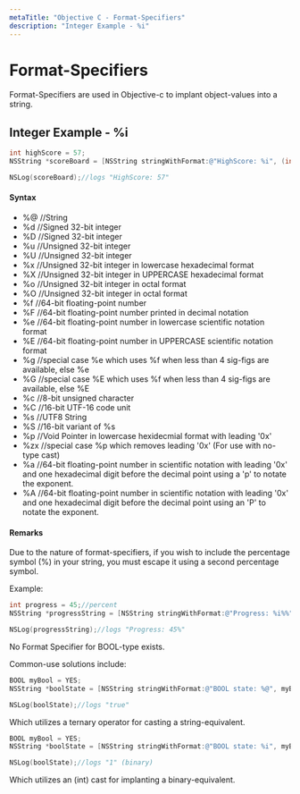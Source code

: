 ```yaml
---
metaTitle: "Objective C - Format-Specifiers"
description: "Integer Example - %i"
---
```


# Format-Specifiers


Format-Specifiers are used in Objective-c to implant object-values into a string.



## Integer Example - %i


```objectivec
int highScore = 57;
NSString *scoreBoard = [NSString stringWithFormat:@"HighScore: %i", (int)highScore];

NSLog(scoreBoard);//logs "HighScore: 57"

```



#### Syntax


- %@ //String
- %d //Signed 32-bit integer
- %D //Signed 32-bit integer
- %u //Unsigned 32-bit integer
- %U //Unsigned 32-bit integer
- %x //Unsigned 32-bit integer in lowercase hexadecimal format
- %X //Unsigned 32-bit integer in UPPERCASE hexadecimal format
- %o //Unsigned 32-bit integer in octal format
- %O //Unsigned 32-bit integer in octal format
- %f //64-bit floating-point number
- %F //64-bit floating-point number printed in decimal notation
- %e //64-bit floating-point number in lowercase scientific notation format
- %E //64-bit floating-point number in UPPERCASE scientific notation format
- %g //special case %e which uses %f when less than 4 sig-figs are available, else %e
- %G //special case %E which uses %f when less than 4 sig-figs are available, else %E
- %c //8-bit unsigned character
- %C //16-bit UTF-16 code unit
- %s //UTF8 String
- %S //16-bit variant of %s
- %p //Void Pointer in lowercase hexidecmial format with leading '0x'
- %zx //special case %p which removes leading '0x' (For use with no-type cast)
- %a //64-bit floating-point number in scientific notation with leading '0x' and one hexadecimal digit before the decimal point using a 'p' to notate the exponent.
- %A //64-bit floating-point number in scientific notation with leading '0x' and one hexadecimal digit before the decimal point using an 'P' to notate the exponent.



#### Remarks


Due to the nature of format-specifiers, if you wish to include the percentage symbol (%) in your string, you must escape it using a second percentage symbol.

Example:

```objectivec
int progress = 45;//percent
NSString *progressString = [NSString stringWithFormat:@"Progress: %i%%", (int)progress];

NSLog(progressString);//logs "Progress: 45%"

```

No Format Specifier for BOOL-type exists.

Common-use solutions include:

```objectivec
BOOL myBool = YES;
NSString *boolState = [NSString stringWithFormat:@"BOOL state: %@", myBool?@"true":@"false"];

NSLog(boolState);//logs "true"

```

Which utilizes a ternary operator for casting a string-equivalent.

```objectivec
BOOL myBool = YES;
NSString *boolState = [NSString stringWithFormat:@"BOOL state: %i", myBool];

NSLog(boolState);//logs "1" (binary)

```

Which utilizes an (int) cast for implanting a binary-equivalent.

